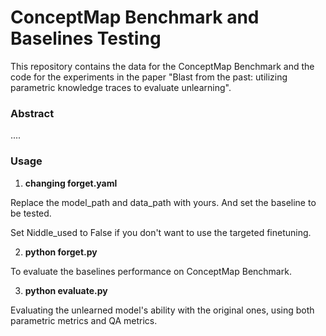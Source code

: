 # ConceptMap Benchmark and Baselines Testing

This repository contains the data for the ConceptMap Benchmark and the code for the experiments in the paper "Blast from the past: utilizing parametric knowledge traces to evaluate unlearning". 



### Abstract
....


### Usage

1. **changing forget.yaml**

Replace the model_path and data_path with yours. And set the baseline to be tested.

Set Niddle_used to False if you don't want to use the targeted finetuning.

2. **python forget.py** 

To evaluate the baselines performance on ConceptMap Benchmark.

3. **python evaluate.py**

Evaluating the unlearned model's ability with the original ones, using both parametric metrics and QA metrics.